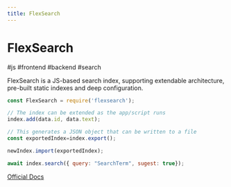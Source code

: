 ```yaml
---
title: FlexSearch
---
```


# FlexSearch

#js #frontend #backend #search

FlexSearch is a JS-based search index, supporting extendable architecture, pre-built static indexes and deep configuration. 

```js
const FlexSearch = require('flexsearch');

// The index can be extended as the app/script runs
index.add(data.id, data.text);

// This generates a JSON object that can be written to a file
const exportedIndex=index.export();

newIndex.import(exportedIndex);

await index.search({ query: "SearchTerm", sugest: true});
```

[Official Docs](https://github.com/nextapps-de/flexsearch)
